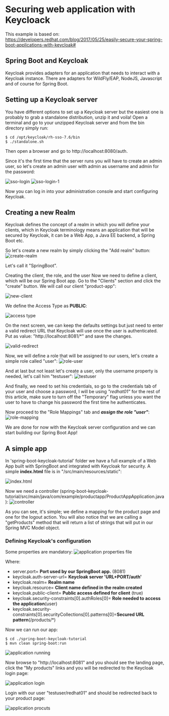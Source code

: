 # Securing web application with Keycloack

This example is based on: https://developers.redhat.com/blog/2017/05/25/easily-secure-your-spring-boot-applications-with-keycloak#

## Spring Boot and Keycloak
Keycloak provides adapters for an application that needs to interact with a Keycloak instance. There are adapters for WildFly/EAP, NodeJS, Javascript and of course for Spring Boot.

## Setting up a Keycloak server
You have different options to set up a Keycloak server but the easiest one is probably to grab a standalone distribution, unzip it and voila! Open a terminal and go to your unzipped Keycloak server and from the bin directory simply run:

```
$ cd /opt/keycloak/rh-sso-7.6/bin
$ ./standalone.sh
```
Then open a browser and go to http://localhost:8080/auth.

Since it's the first time that the server runs you will have to create an admin user, so let's create an admin user with admin as username and admin for the password:


![sso-login](./images/00.sso-login.png)
![sso-login-1](./images/01.sso-login.png)

Now you can log in into your administration console and start configuring Keycloak.

## Creating a new Realm
Keycloak defines the concept of a realm in which you will define your clients, which in Keycloak terminology means an application that will be secured by Keycloak, it can be a Web App, a Java EE backend, a Spring Boot etc.

So let's create a new realm by simply clicking the "Add realm" button:
![create-realm](./images/02.create-realm.png)

Let's call it "SpringBoot".

Creating the client, the role, and the user
Now we need to define a client, which will be our Spring Boot app. Go to the "Clients" section and click the "create" button. We will call our client "product-app":

![new-client](./images/03.new-client.png)


We define the Access Type as **PUBLIC**: 

![access type](./images/03.1.new-client_access-type.png)

On the next screen, we can keep the defaults settings but just need to enter a valid redirect URL that Keycloak will use once the user is authenticated. Put as value: "http://localhost:8081/*" and save the changes.

![valid-redirect](./images/04.valid-redirect.png)

Now, we will define a role that will be assigned to our users, let's create a simple role called "user":
![role-user](./images/05.role-user.png)

And at last but not least let's create a user, only the username property is needed, let's call him "testuser":
![testuser](./images/06.testuser.png)

And finally, we need to set his credentials, so go to the credentials tab of your user and choose a password, I will be using *"redhat01"* for the rest of this article, make sure to turn off the "Temporary" flag unless you want the user to have to change his password the first time he authenticates.

Now proceed to the "Role Mappings" tab and ***assign the role "user"***:
![role-mapping](./images/07.role-mapping.png)

We are done for now with the Keycloak server configuration and we can start building our Spring Boot App!

## A simple app
In 'spring-boot-keycloak-tutorial' folder we have a full example of a Web App built with SpringBoot and integrated with Keycloak for security.
A simple **index.html** file is in "/src/main/resources/static":

![index.html](./images/08.index_html.png)

Now we need a controller (spring-boot-keycloak-tutorial/src/main/java/com/example/productapp/ProductAppApplication.java):
![controller](./images/09.controller.png)

As you can see, it's simple; we define a mapping for the product page and one for the logout action. You will also notice that we are calling a "getProducts" method that will return a list of strings that will put in our Spring MVC Model object.

### Defining Keycloak's configuration
Some properties are mandatory:
![application properties file](./images/10.application-properties.png)

Where:
- server.port= **Port used by our SpringBoot app.** (8081)
- keycloak.auth-server-url= **Keycloak server 'URL+PORT/auth'**
- keycloak.realm= **Realm name**
- keycloak.resource= **Client name defined in the realm created**
- keycloak.public-client= **Public access defined for client** (true)
- keycloak.security-constraints[0].authRoles[0]= **Role needed to access the application**(user)
- keycloak.security-constraints[0].securityCollections[0].patterns[0]=**Secured URL pattern**(/products/*)


Now we can run our app:
```
$ cd ./spring-boot-keycloak-tutorial
$ mvn clean spring-boot:run
```

![application running](./images/11.app-running.png)

Now browse to "http://localhost:8081" and you should see the landing page, click the "My products" links and you will be redirected to the Keycloak login page:

![application login](./images/12.login.png)

Login with our user "testuser/redhat01" and should be redirected back to your product page:

![application procuts](./images/13.list-of-products.png)